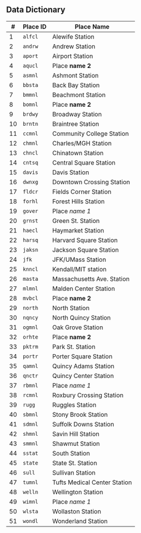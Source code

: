 ## Data Dictionary

|#| Place ID | Place Name |
| --- | --- | --- |
|1| `alfcl` | Alewife Station |
|2| `andrw` | Andrew Station |
|3| `aport` | Airport Station |
|4| `aqucl` | Place **name 2** |
|5| `asmnl` | Ashmont Station |
|6| `bbsta` | Back Bay Station |
|7| `bmmnl` | Beachmont Station |
|8| `bomnl` | Place **name 2** |
|9| `brdwy` | Broadway Station |
|10| `brntn` | Braintree Station |
|11| `ccmnl` | Community College Station |
|12| `chmnl` | Charles/MGH Station |
|13| `chncl` | Chinatown Station |
|14| `cntsq` | Central Square Station |
|15| `davis` | Davis Station |
|16| `dwnxg` | Downtown Crossing Station |
|17| `fldcr` | Fields Corner Station |
|18| `forhl` | Forest Hills Station |
|19| `gover` | Place *name 1* |
|20| `grnst` | Green St. Station |
|21| `haecl` | Haymarket Station |
|22| `harsq` | Harvard Square Station |
|23| `jaksn` | Jackson Square Station |
|24| `jfk` | JFK/UMass Station |
|25| `knncl` | Kendall/MIT station |
|26| `masta` | Massachusetts Ave. Station |
|27| `mlmnl` | Malden Center Station |
|28| `mvbcl` | Place **name 2** |
|29| `north` | North Station |
|30| `nqncy` | North Quincy Station |
|31| `ogmnl` | Oak Grove Station |
|32| `orhte` | Place **name 2** |
|33| `pktrm` | Park St. Station |
|34| `portr` | Porter Square Station |
|35| `qamnl` | Quincy Adams Station |
|36| `qnctr` | Quincy Center Station |
|37| `rbmnl` | Place *name 1* |
|38| `rcmnl` | Roxbury Crossing Station |
|39| `rugg` | Ruggles Station |
|40| `sbmnl` | Stony Brook Station |
|41| `sdmnl` | Suffolk Downs Station |
|42| `shmnl` | Savin Hill Station |
|43| `smmnl` | Shawmut Station |
|44| `sstat` | South Station |
|45| `state` | State St. Station |
|46| `sull` | Sullivan Station |
|47| `tumnl` | Tufts Medical Center Station |
|48| `welln` | Wellington Station |
|49| `wimnl` | Place *name 1* |
|50| `wlsta` | Wollaston Station |
|51| `wondl` | Wonderland Station |
